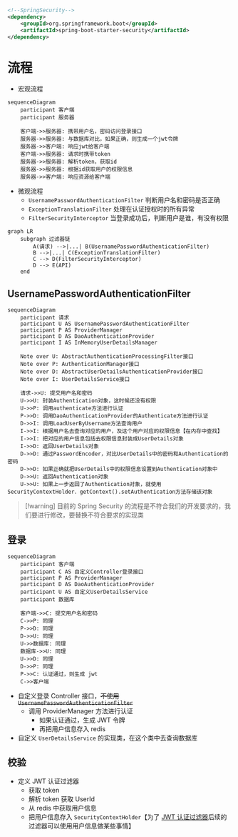 ```xml
<!--SpringSecurity-->  
<dependency>  
    <groupId>org.springframework.boot</groupId>  
    <artifactId>spring-boot-starter-security</artifactId>  
</dependency>
```

# 流程
- 宏观流程
```mermaid
sequenceDiagram
    participant 客户端
    participant 服务器

	客户端->>服务器: 携带用户名，密码访问登录接口
	服务器->>服务器: 与数据库对比，如果正确，则生成一个jwt令牌
	服务器->>客户端: 响应jwt给客户端
	客户端->>服务器: 请求时携带token
	服务器->>服务器: 解析token，获取id
	服务器->>服务器: 根据id获取用户的权限信息
	服务器->>客户端: 响应资源给客户端
```


- 微观流程
	- `UsernamePasswordAuthenticationFilter` 判断用户名和密码是否正确
	- `ExceptionTranslationFilter` 处理在认证授权时的所有异常
	- `FilterSecurityInterceptor` 当登录成功后，判断用户是谁，有没有权限

```mermaid
graph LR
	subgraph 过滤器链
	    A(请求) -->|...| B(UsernamePasswordAuthenticationFilter)
	    B -->|...| C(ExceptionTranslationFilter)
	    C --> D(FilterSecurityInterceptor)
	    D --> E(API)
    end
```

## UsernamePasswordAuthenticationFilter
```mermaid
sequenceDiagram
    participant 请求
    participant U AS UsernamePasswordAuthenticationFilter
    participant P AS ProviderManager
	participant D AS DaoAuthenticationProvider
	participant I AS InMemoryUserDetailsManager

	Note over U: AbstractAuthenticationProcessingFilter接口
	Note over P: AuthenticationManager接口
	Note over D: AbstractUserDetailsAuthenticationProvider接口
	Note over I: UserDetailsService接口

	请求->>U: 提交用户名和密码
	U->>U: 封装Authentication对象，这时候还没有权限
	U->>P: 调用authenticate方法进行认证
	P->>D: 调用DaoAuthenticationProvider的Authenticate方法进行认证
	D->>I: 调用LoadUserByUsername方法查询用户
	I->>I: 根据用户名去查询对应的用户，及这个用户对应的权限信息【在内存中查找】
	I->>I: 把对应的用户信息包括去权限信息封装成UserDetails对象
	I->>D: 返回UserDetails对象
	D->>D: 通过PasswordEncoder，对比UserDetails中的密码和Authentication的密码
	D->>D: 如果正确就把UserDetails中的权限信息设置到Authentication对象中
	D->>U: 返回Authentication对象
	U->>U: 如果上一步返回了Authentication对象，就使用SecurityContextHolder．getContext().setAuthentication方法存储该对象
```

>[!warning] 目前的 Spring Security 的流程是不符合我们的开发要求的，我们要进行修改，要替换不符合要求的实现类

## 登录
```mermaid
sequenceDiagram
    participant 客户端
    participant C AS 自定义Controller登录接口
    participant P AS ProviderManager
    participant D AS DaoAuthenticationProvider
    participant U AS 自定义UserDetailsService
    participant 数据库

	客户端->>C: 提交用户名和密码
	C->>P: 同理
	P->>D: 同理
	D->>U: 同理
	U->>数据库: 同理
	数据库->>U: 同理
	U->>D: 同理
	D->>P: 同理
	P->>C: 认证通过，则生成 jwt
	C->>客户端
```

- 自定义登录 Controller 接口，~~不使用 `UsernamePasswordAuthenticationFilter`~~
	- 调用 ProviderManager 方法进行认证
		- 如果认证通过，生成 JWT 令牌
		- 再把用户信息存入 redis
- 自定义 `UserDetailsService` 的实现类，在这个类中去查询数据库

## 校验
- 定义 JWT 认证过滤器
	- 获取 token
	- 解析 token 获取 UserId
	- 从 redis 中获取用户信息
	- 把用户信息存入 `SecurityContextHolder`【为了 <u>JWT 认证过滤器</u>后续的过滤器可以使用用户信息做某些事情】




























